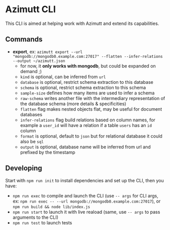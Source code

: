 # Azimutt CLI

This CLI is aimed at helping work with Azimutt and extend its capabilities.

## Commands

- **export**, ex: `azimutt export --url "mongodb://mongodb0.example.com:27017" --flatten --infer-relations --output ~/azimutt.json`
  - for now, it **only works with mongodb**, but could be expanded on demand ;)
  - `kind` is optional, can be inferred from `url`
  - `database` is optional, restrict schema extraction to this database
  - `schema` is optional, restrict schema extraction to this schema
  - `sample-size` defines how many items are used to infer a schema
  - `raw-schema` writes another file with the intermediary representation of the database schema (more details & specificities)
  - `flatten` flag makes nested objects flat, may be useful for document databases
  - `infer-relations` flag build relations based on column names, for example a `user_id` will have a relation if a table `users` has an `id` column
  - `format` is optional, default to `json` but for relational database it could also be `sql`
  - `output` is optional, database name will be inferred from url and prefixed by the timestamp

## Developing

Start with `npm run init` to install dependencies and set up the CLI, then you have:

- `npm run exec` to compile and launch the CLI (use `-- args` for CLI args, ex: `npm run exec -- --url mongodb://mongodb0.example.com:27017`), or `npm run build && node lib/index.js`
- `npm run start` to launch it with live reaload (same, use `-- args` to pass arguments to the CLI)
- `npm run test` to launch tests

